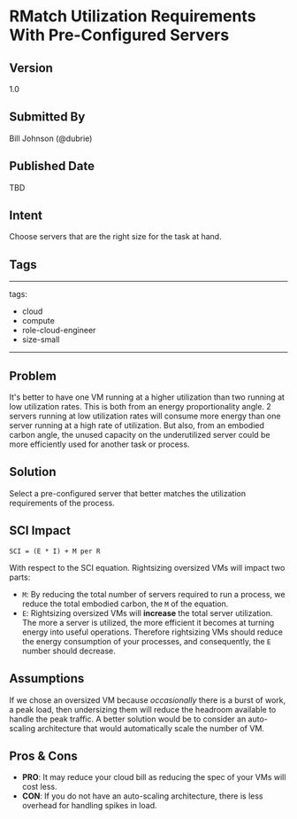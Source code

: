 # RMatch Utilization Requirements With Pre-Configured Servers

## Version
1.0

## Submitted By
Bill Johnson (@dubrie)

## Published Date
TBD

## Intent

Choose servers that are the right size for the task at hand.

## Tags
---
tags:
 - cloud
 - compute
 - role-cloud-engineer
 - size-small
---

## Problem

It's better to have one VM running at a higher utilization than two running at low utilization rates. This is both from an energy proportionality angle. 2 servers running at low utilization rates will consume more energy than one server running at a high rate of utilization. But also, from an embodied carbon angle, the unused capacity on the underutilized server could be more efficiently used for another task or process.

## Solution

Select a pre-configured server that better matches the utilization requirements of the process.

## SCI Impact

`SCI = (E * I) + M per R`

With respect to the SCI equation. Rightsizing oversized VMs will impact two parts:

- `M`: By reducing the total number of servers required to run a process, we reduce the total embodied carbon, the `M` of the equation.
- `E`: Rightsizing oversized VMs will **increase** the total server utilization. The more a server is utilized, the more efficient it becomes at turning energy into useful operations. Therefore rightsizing VMs should reduce the energy consumption of your processes, and consequently, the `E` number should decrease.

## Assumptions

If we chose an oversized VM because *occasionally* there is a burst of work, a peak load, then undersizing them will reduce the headroom available to handle the peak traffic. A better solution would be to consider an auto-scaling architecture that would automatically scale the number of VM.

## Pros & Cons

- **PRO**: It may reduce your cloud bill as reducing the spec of your VMs will cost less.
- **CON**: If you do not have an auto-scaling architecture, there is less overhead for handling spikes in load.
